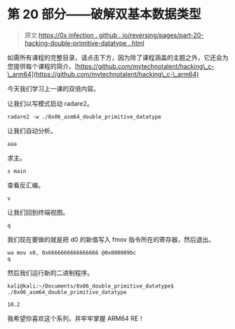 # 第 20 部分——破解双基本数据类型

> 原文:[https://0x infection . github . io/reversing/pages/part-20-hacking-double-primitive-datatype . html](https://0xinfection.github.io/reversing/pages/part-20-hacking-double-primitive-datatype.html)

如需所有课程的完整目录，请点击下方，因为除了课程涵盖的主题之外，它还会为您提供每个课程的简介。[https://github.com/mytechnotalent/hacking\_c-\_arm64](https://github.com/mytechnotalent/hacking\_c-\_arm64)

今天我们学习上一课的双倍内容。

让我们以写模式启动 radare2。

```
radare2 -w ./0x06_asm64_double_primitive_datatype

```

让我们自动分析。

```
aaa

```

求主。

```
s main

```

查看反汇编。

```
v

```

让我们回到终端视图。

```
q

```

我们现在要做的就是把 d0 的新值写入 fmov 指令所在的寄存器，然后退出。

```
wa mov x0, 0x6666666666666666 @0x000009bc
q

```

然后我们运行新的二进制程序。

```
kali@kali:~/Documents/0x06_double_primitive_datatype$ ./0x06_asm64_double_primitive_datatype

```

```
10.2

```

我希望你喜欢这个系列，并牢牢掌握 ARM64 RE！